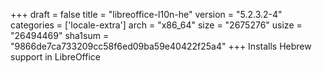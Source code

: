 +++
draft = false
title = "libreoffice-l10n-he"
version = "5.2.3.2-4"
categories = ['locale-extra']
arch = "x86_64"
size = "2675276"
usize = "26494469"
sha1sum = "9866de7ca733209cc58f6ed09ba59e40422f25a4"
+++
Installs Hebrew support in LibreOffice